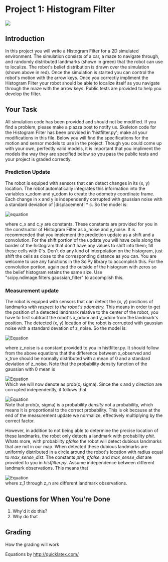 # Project 1: Histogram Filter
![](https://i.imgur.com/N6srxnr.png)
## Introduction
In this project you will write a Histogram Filter for a 2D simulated environment. The simulation consists of a car, a maze to navigate through, and randomly distributed landmarks (shown in green) that the robot can use to localize. The robot's belief distribution is drawn over the simulation (shown above in red). Once the simulation is started you can control the robot's motion with the arrow keys. Once you correctly impliment the Histogram Filter your robot should be able to localize itself as you navigate through the maze with the arrow keys. Public tests are provided to help you develop the filter.

## Your Task
All simulation code has been provided and should not be modified. If you find a problem, please make a piazza post to notify us. Skeleton code for the Histogram Filter has been provided in 'histfilter.py'; make all your modifications in this file. Below you will find the specifications for the motion and sensor models to use in the project. Though you could come up with your own, perfectly valid models, it is important that you impliment the models the way they are specified below so you pass the public tests and your project is graded correctly.

### Prediction Update
The robot is equiped with sensors that can detect changes in its (x, y) location. The robot automatically integrates this information into the variables x_odom and y_odom to create the odometry coordinate frame. Each change in x and y is independently corrupted with gaussian noise with a standard deviation of |displacement| \* c. So the model is:
<!--- x_{observed} &= x_{actual} + \mathcal{N}(0, |x_{actual}|*c_x) \\ --->
<!--- y_{observed} &= y_{actual} + \mathcal{N}(0, |y_{actual}|*c_y) --->

![equation](http://quicklatex.com/cache3/ae/ql_fe730a5f82a3270adaea4b9aef14efae_l3.png)  

where c_x and c_y are constants. These constants are provided for you in the constructor of Histogram Filter as x_noise and y_noise. It is recommended that you implement the prediction update as a shift and a convolution. For the shift portion of the update you will have cells along the border of the histogram that don't have any values to shift into them; fill these cells with 0's. Don't do any kind of interpolation on the histogram, just shift the cells as close to the corresponding distance as you can. You are welcome to use any functions in the SciPy library to accomplish this. For the convolution portion, again pad the outside of the histogram with zeros so the belief histogram retains the same size. Use "scipy.ndimage.filters.gaussian_filter" to accomplish this.

### Measurement update
The robot is equiped with sensors that can detect the (x, y) positions of landmarks *with respect to the robot's odometry.* This means in order to get the position of a detected landmark relative to the center of the robot, you have to first subtract the robot's x_odom and y_odom from the landmark's position. The detected (x, y) location of the robot is corrupted with gaussian noise with a standard devation of z_noise. So the model is:  
<!--- (y_{observed} &= y_{true} + \mathcal{N}(0, z_{noise}) --->
![Equation](http://quicklatex.com/cache3/c9/ql_d17bef13145f5c9e6976b974c6b11bc9_l3.png)

where z_noise is a constant provided to you in histfilter.py. It should follow from the above equations that the difference between x_observed and x_true should be normally distributed with a mean of 0 and a standard deviation of z_noise. Note that the probability density function of the gaussian with 0 mean is  
<!--- f(x | \sigma^2) = \frac{1}{{\sqrt {2\pi\sigma^2 } }}e^{{{ - \left( {x} \right)^2 } \mathord{\left/ {\vphantom {{ - \left( {x - \mu } \right)^2 } {2\sigma ^2 }}} \right. \kern-\nulldelimiterspace} {2\sigma ^2 }}} --->
![Equation](http://quicklatex.com/cache3/40/ql_a84e9ae2baa944fe9b81ae7fca5e3d40_l3.png)  
Which we will now denote as prob(x, sigma). Since the x and y direction are corrupted independently, it follows that
<!--- P(z | x_t) = prob(z_{x_{true}} - z_{x_{observed}}, z_{noise}) * prob(z_{y_{true}} - z_{y_{observed}}, z_{noise}) --->
![Equation](http://quicklatex.com/cache3/68/ql_99ac667c7648495d055aac0e6a7f4168_l3.png)  
Note that prob(x, sigma) is a probability *density* not a probability, which means it is proportional to the correct probability. This is ok because at the end of the measurement update we normalize, effectively multiplying by the correct factor. 

However, in addition to not being able to determine the precise location of these landmarks, the robot only detects a landmark with probability *phit*. Whats more, with probability *pfalse* the robot will detect dubious landmarks that are not in our map. When detected these dubious landmarks are uniformly distributed in a circle around the robot's location with radius equal to *max_sense_dist*. The constants *phit*, *pfalse*, and *max_sense_dist* are provided to you in *histfilter.py*. Assume independence between different landmark observations. This means that  
<!--- P(z_1, z_2, ..., z_3|x_t) = \prod P(z_i|x_t) --->
![Equation](http://quicklatex.com/cache3/9f/ql_26c042fbd5c88ff571fcee9048a35b9f_l3.png)  
where z_1 through z_n are different landmark observations.

## Questions for When You're Done
1. Why'd it do this?
2. Why do that

## Grading
How the grading will work

Equations by http://quicklatex.com/
